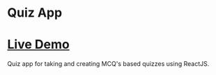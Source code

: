 # Quiz App
# [Live Demo](https://quiz-app-flame-chi.vercel.app/)

Quiz app for taking and creating MCQ's based quizzes using ReactJS.
